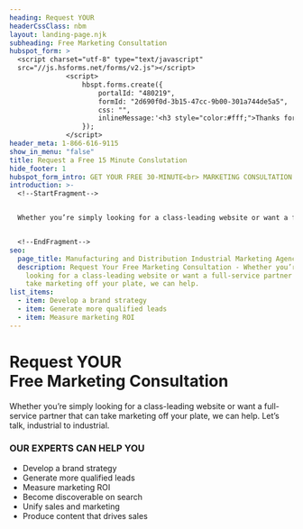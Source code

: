 ```yaml
---
heading: Request YOUR
headerCssClass: nbm
layout: landing-page.njk
subheading: Free Marketing Consultation
hubspot_form: >
  <script charset="utf-8" type="text/javascript"
  src="//js.hsforms.net/forms/v2.js"></script>
              <script>
                  hbspt.forms.create({
                      portalId: "480219",
                      formId: "2d690f0d-3b15-47cc-9b00-301a744de5a5",
                      css: "",
                      inlineMessage:'<h3 style="color:#fff;">Thanks for reaching out!</h3> Someone will respond as soon as possible, usually within an hour on business days. Or call us immediately at  1 (888) 616-9115.'
                  });
              </script>
header_meta: 1-866-616-9115
show_in_menu: "false"
title: Request a Free 15 Minute Conslutation
hide_footer: 1
hubspot_form_intro: GET YOUR FREE 30-MINUTE<br> MARKETING CONSULTATION
introduction: >-
  <!--StartFragment-->


  Whether you’re simply looking for a class-leading website or want a full-service partner that can take marketing off your plate, we can help. Let’s talk, industrial to industrial.


  <!--EndFragment-->
seo:
  page_title: Manufacturing and Distribution Industrial Marketing Agency
  description: Request Your Free Marketing Consultation - Whether you’re simply
    looking for a class-leading website or want a full-service partner that can
    take marketing off your plate, we can help.
list_items:
  - item: Develop a brand strategy
  - item: Generate more qualified leads
  - item: Measure marketing ROI
---
```

<h1 class="free-consult-title">Request YOUR<br><span class="accent">Free Marketing Consultation</span></h1>
Whether you’re simply looking for a class-leading website or want a full-service partner that can take marketing off your plate, we can help. Let’s talk, industrial to industrial.

### OUR EXPERTS CAN HELP YOU

- Develop a brand strategy
- Generate more qualified leads
- Measure marketing ROI
- Become discoverable on search
- Unify sales and marketing
- Produce content that drives sales
